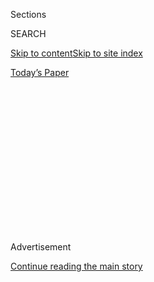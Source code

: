 <div id="app">

<div>

<div>

<div>

<div class="NYTAppHideMasthead css-1q2w90k e1suatyy0">

<div class="section css-ui9rw0 e1suatyy2">

<div class="css-eph4ug er09x8g0">

<div class="css-6n7j50">

</div>

<span class="css-1dv1kvn">Sections</span>

<div class="css-10488qs">

<span class="css-1dv1kvn">SEARCH</span>

</div>

[Skip to content](#site-content)[Skip to site
index](#site-index)

</div>

<div class="css-10698na e1huz5gh0">

</div>

</div>

<div id="masthead-bar-one" class="section hasLinks css-15hmgas e1csuq9d3">

<div class="css-uqyvli e1csuq9d0">

</div>

<div class="css-1uqjmks e1csuq9d1">

</div>

<div class="css-9e9ivx">

[](https://myaccount.nytimes3xbfgragh.onion/auth/login?response_type=cookie&client_id=vi)

</div>

<div class="css-1bvtpon e1csuq9d2">

[Today’s
Paper](https://www.nytimes3xbfgragh.onion/section/todayspaper)

</div>

</div>

</div>

</div>

<div data-aria-hidden="false">

<div id="site-content" data-role="main">

<div>

<div class="css-1aor85t" style="opacity:0.000000001;z-index:-1;visibility:hidden">

<div class="css-1hqnpie">

<div class="css-epjblv">

<span class="css-100wwgy">How Today’s Queer Artists Are Revising
History</span>

</div>

<div class="css-k008qs">

<div class="css-o5pzib">

<span class="css-18z7m18"></span>

<div>

</div>

</div>

<span class="css-1n6z4y">https://nyti.ms/2r3S3BE</span>

<div class="css-1705lsu">

<div class="css-4xjgmj">

<div class="css-4skfbu" data-role="toolbar" data-aria-label="Social Media Share buttons, Save button, and Comments Panel with current comment count" data-testid="share-tools">

  - 
  - 
  - 
  - 
    
    <div class="css-6n7j50">
    
    </div>

  - 
  - 

</div>

</div>

</div>

</div>

</div>

</div>

<div class="css-13pd83m">

</div>

<div id="top-wrapper" class="css-1sy8kpn">

<div id="top-slug" class="css-l9onyx">

Advertisement

</div>

[Continue reading the main
story](#after-top)

<div class="ad top-wrapper" style="text-align:center;height:100%;display:block;min-height:250px">

<div id="top" class="place-ad" data-position="top" data-size-key="top">

</div>

</div>

<div id="after-top">

</div>

</div>

<div id="sponsor-wrapper" class="css-1hyfx7x">

<div id="sponsor-slug" class="css-19vbshk">

Supported by

</div>

[Continue reading the main
story](#after-sponsor)

<div id="sponsor" class="ad sponsor-wrapper" style="text-align:center;height:100%;display:block">

</div>

<div id="after-sponsor">

</div>

</div>

<div class="section meteredContent css-yw67de" name="articleBody" itemprop="articleBody">

![<span class="css-cch8ym"><span class="css-1dv1kvn">Credit</span><span class="css-1nlbvxy e1z0qqy90" itemprop="copyrightHolder"><span class="css-1ly73wi e1tej78p0">Credit...</span><span>Video
by James Hawkinson and Sean
Donnola</span></span></span>](https://static01.graylady3jvrrxbe.onion/images/2019/12/04/t-magazine/04tmag-gay-03/04tmag-gay-03-superJumbo.png)

<div class="css-1fanzo5 StoryBodyCompanionColumn">

<div class="css-53u6y8">

<div class="css-1vkm6nb ehdk2mb0">

# How Today’s Queer Artists Are Revising History

</div>

By revisiting and refuting the cultural history of the West, this group
is using time as its primary medium, looking backward to inform a
different kind of gay future.

<div class="css-1wlr991">

<div class="css-18e8msd">

<div class="css-2ja7y1 epjyd6m0">

<div class="css-1baulvz">

By [<span class="css-1baulvz last-byline" itemprop="name">Jesse
Green</span>](https://www.nytimes3xbfgragh.onion/by/jesse-green)

</div>

</div>

</div>

</div>

Dec. 4, 2019

-----

### <span>1. Habitations in History</span>

Two women and their baby stare straight at us from the American past.
Jessie Evans-Whinery, as she is identified in the caption, looks a lot
like Elvis, with the tousled pompadour and watchful eyes of a rebel in
repose. Her dowdier wife, Edith Evans-Whinery, leans toward her in
affection and probably exhaustion; she’s clearly the homemaker in this
homesteading family in Pie Town, N.M., circa 1940. It’s she who holds
the dirty baby with the quizzical expression and a finger in his ear. Is
he confused?

At any rate, I was. Were there lesbians living openly like this, I
wondered, in hardscrabble rural outposts like Pie Town some 80 years
ago? The photographs I was looking at certainly made it seem so, because
the Evans-Whinerys are not the only female couple depicted. There are
also Fae and Doris Caudill, with their two children, “eating dinner in
their dugout,” as the caption tells us. Like Edith, Doris looks weary
but fulfilled in her apron, passing the biscuits. And why not? Fae,
despite that name, looks like the winner at a butch realness contest.

Elsewhere in the series, an unnamed couple — a female couple, once you
zoom in — walks down the dirt road of Main Street together, a toddler
alongside and a babe in arms. Likewise posing outdoors are the Norrises,
sunbaked founders of the town: Jean in a cowboy hat, Virginia in straw
with a modest ribbon. Their neighbor Ann Hesse looks like the Marlboro
man’s sister. Nell Leathers shoots at hawks.

</div>

</div>

<div class="css-1fanzo5 StoryBodyCompanionColumn">

<div class="css-53u6y8">

But it’s the “swing your partner square dance” that startled me into
understanding. What look at first like boys — in flat-front pants and
white shirts, their hands superior to their partners’ as they do-si-do —
are upon closer inspection girls, their hair shaved close on the sides
but otherwise possessed of soft chins and slight busts.

</div>

</div>

<div>

</div>

<div class="css-79elbk" data-testid="photoviewer-wrapper">

<div class="css-z3e15g" data-testid="photoviewer-wrapper-hidden">

</div>

<div class="css-1a48zt4 ehw59r15" data-testid="photoviewer-children">

![<span class="css-1l9o2ey e13ogyst0" data-aria-hidden="true">An
original photograph commissioned by T that draws on themes of queer love
and desire by subverting the style of a classical Renaissance painting.
From left: **Sies Marjan** top, $1,295,
[siesmarjan.com](https://www.siesmarjan.com/), and stylist’s own collar
and T-shirt. **Loewe** dress, $3,350, and hat, $1,950,
[loewe.com](https://www.loewe.com/usa/en/home), and stylist’s own veil
and shoes. **Y/Project** top, $475,
[shop.nordstrom.com](https://shop.nordstrom.com/), **Gucci** pants,
$1,150, [gucci.com](https://www.gucci.com/us/en/), and stylist’s own
collar. **Jacquemus** top, $718,
[jacquemus.com](https://www.jacquemus.com/?v=7516fd43adaa), **Palomo**
shirt (worn underneath), about $340,
[palomospain.com](https://www.palomospain.com/), and **Adidas** pants,
$65,
[adidas.com](https://www.adidas.com/us).</span><span class="css-1nlbvxy e1z0qqy90" itemprop="copyrightHolder"><span class="css-1ly73wi e1tej78p0">Credit...</span><span>Photo
by James Hawkinson. Styled by Jay
Massacret</span></span>](https://static01.graylady3jvrrxbe.onion/images/2019/12/05/t-magazine/05tmag-revisionists-slide-TUME/05tmag-revisionists-slide-TUME-articleLarge.jpg?quality=75&auto=webp&disable=upscale)

</div>

</div>

<div class="css-1fanzo5 StoryBodyCompanionColumn">

<div class="css-53u6y8">

Now you fully realize that, despite a few boy babies, there are no men
in Pie Town. There are only women, living their lives, singly, in
couples, in families, in community. What heaven, what haven, what mirage
is this?

It’s Photoshop.

The original images, taken by the American photojournalist Russell Lee
for the Farm Security Administration in 1940, depicted Pie Town as it
actually was, its traditional gender roles and pairings strictly
observed. According to Lee’s caption, Jessie and Edith Evans-Whinery
were, in reality, just Jack Whinery and his unnamed wife. The Caudills
weren’t Fae and Doris but Faro and his anonymous missus. Dozens of other
photographs have been manipulated as well, pushing existing women closer
together to suggest coupledom, or creating wives where husbands had been
by removing Adam’s apples, lantern jaws and five-o’clock shadows.

“My Pie Town,” as the series of altered photographs is called, is the
work of the American artist [Debbie
Grossman](https://www.debbiegrossman.com/): an attempt, she has said,
“to make the history I wish was real.” She describes the task as “an
intimate act” at the pixel level — a phrase suggesting both the
caressing of sculpture and the twiddling of sex: “Manipulating the touch
of one woman’s hand on another’s shoulder is a way for me to access and
merge my desire with figures which would have otherwise remained frozen
in time.”

</div>

</div>

<div class="css-1fanzo5 StoryBodyCompanionColumn">

<div class="css-53u6y8">

I, too, am frozen in time when I look at Grossman’s photographs,
especially in conjunction with Lee’s. Together they suggest not an
invented false history but a secret real one, as if the queerness had
always been there, a kind of digital potential waiting to be released.
Part of what freezes me is the calm beauty of the result; even Nell
Leathers with her rifle is relaxed, her principal concern being
chicken-stealing hawks. (There are no homophobes in Pie Town.) Another
part is the simplicity of the intervention that produced such a
disproportionately huge, and in some ways violent, result. For if “My
Pie Town” is an act of repair, it also, at times, verges on vengeance,
as each man is forcibly, digitally resexed. (In one case, a husband is
erased entirely.) The women, too, are resexed in a way: That is, they
are given their sex back. As lesbians, they somehow look so much
happier, like they’re getting some on the
regular.

</div>

</div>

<div class="css-79elbk" data-testid="photoviewer-wrapper">

<div class="css-z3e15g" data-testid="photoviewer-wrapper-hidden">

</div>

<div class="css-1a48zt4 ehw59r15" data-testid="photoviewer-children">

<div class="css-1xdhyk6 erfvjey0">

<span class="css-1ly73wi e1tej78p0">Image</span>

<div class="css-zjzyr8">

<div data-testid="lazyimage-container" style="height:493.6444444444444px">

</div>

</div>

</div>

<span class="css-1l9o2ey e13ogyst0" data-aria-hidden="true">Accompanying
this article are works by artists who are reimagining queer history —
and art history, as well — by creating gay, lesbian and trans narratives
that look backward, reinserting their lives and stories into the past.
Some, like the artist Martine Gutierrez and the multidisciplinary duo
McDermott & McGough, are exploring how previous eras might have looked
and functioned had L.G.B.T.Q. people been more fully recognized, while
others, like the photographers Catherine Opie and John Dugdale, are
referencing bygone artistic codes and methods (for Opie, Dutch Golden
Age portraiture; for Dugdale, 19th-century cyanotype processing, as
shown here in 1999’s “I Could Not See to See”) to assert a visual legacy
and a sense of
dignity.</span><span class="css-1nlbvxy e1z0qqy90" itemprop="copyrightHolder"><span class="css-1ly73wi e1tej78p0">Credit...</span><span>John
Dugdale, “I Could Not See to See,” 1999, Morton Street, N.Y.C., courtesy
of the artist</span></span>

</div>

</div>

<div class="css-1fanzo5 StoryBodyCompanionColumn">

<div class="css-53u6y8">

The porousness of time in Grossman’s work — the way the year 2010, when
she completed the series, infiltrates and ultimately reforms 1940 — in
some ways mirrors that of all art, which is necessarily retrospective
the moment it is made. But it is especially reflective of recent queer
art, so much of which seems to start in the past, not just end up there.
In fiction, drama, movies, painting and photography, gay men and
lesbians, and others on the queer spectrum, have been building
habitations in history, whether near or distant, sometimes in search of
a more congenial domesticity and sometimes establishing more aggressive
encampments.

What are they doing there? And why now? The canonical works of queer art
— Radclyffe Hall’s novel “The Well of Loneliness” in 1928, for instance,
or [Larry
Kramer](https://www.nytimes3xbfgragh.onion/2016/03/04/t-magazine/my-10-favorite-books-larry-kramer.html)’s
“Faggots,” 50 years later — have most often been contemporary, set or
styled in the artist’s own day. Not without plenty of exceptions, of
course: [Marguerite
Yourcenar](https://www.nytimes3xbfgragh.onion/1987/12/19/obituaries/marguerite-yourcenar-writer-and-scholar-dies.html)’s
“Memoirs of Hadrian” takes place about 18 centuries before its 1951
publication; [Virginia
Woolf](https://www.nytimes3xbfgragh.onion/topic/person/virginia-woolf)’s
“Orlando: A Biography” (1928) imagines an Elizabethan poet who changes
sex and sexual orientation as fast as a clown fish over the ensuing 300
years. And the painter Paul Cadmus, with his ancient egg tempera
technique, might as well have been working in the early Renaissance
instead of the 20th century, no matter that what he produced with his
yolks and fine brush strokes was gay beefcake bordering on pornography.
For that matter, the same could be said of Michelangelo.

But on the whole, queer art, which fully emerged from the closet in the
1960s and 1970s — around the same time people in great numbers did — has
mostly concerned itself with its own moment, as if to say, “Here I am.”
That approach continues because, after all, each new microgeneration of
gay people born to straight parents in a straight world must create
itself and its aesthetics from scratch. For better or worse, coming-out
novels thus remain an evergreen genre, a kind of gay bar exam every
queer writer takes. (I should know; I [wrote
one](https://www.barnesandnoble.com/w/o-beautiful-jesse-green/1000128265?ean=9780345374707).)
And each subsequent chapter in the emergence of gay art has announced
itself as urgently new. Works about H.I.V. and AIDS in the 1980s and
1990s had the immediacy of reportage; from the 2000s onward, narratives
about marriage and parenting, as well as the backlash against gay
domesticity, have felt like real-time anthropology. If that line of
contemporaneous comment has been petering out, at least as a phenomenon
of privilege, it may be because there is nowhere left to take it.

Yet with [works
like](https://lens.blogs.nytimes3xbfgragh.onion/2013/06/13/examining-identity-one-gender-at-a-time/)
“My Pie Town,” another approach has been emerging in tandem. You can see
it in the British writer [Sarah
Waters](https://www.nytimes3xbfgragh.onion/2015/10/16/t-magazine/my-10-favorite-books-sarah-waters.html)’s
novels; the French filmmaker Céline Sciamma’s new movie, “Portrait of a
Lady on Fire”; the American playwright Matthew Lopez’s two-part drama,
“[The
Inheritance](https://www.nytimes3xbfgragh.onion/2019/10/25/theater/the-inheritance-broadway.html)”
(which opened on Broadway last month); and in art by [Glenn
Ligon](https://www.nytimes3xbfgragh.onion/2018/06/18/t-magazine/glenn-ligon-adrian-piper-art.html),
[Catherine
Opie](https://www.nytimes3xbfgragh.onion/2019/10/02/t-magazine/catherine-opie.html)
and [McDermott &
McGough](https://www.nytimes3xbfgragh.onion/2019/09/16/t-magazine/peter-mcgough.html),
to name just a sample from various disciplines. The watchcry for these
works isn’t so much “Here I am” as “There we were.” More trenchantly,
they sometimes ask how the two ideas are, or aren’t, related. What is
the queer past for?

</div>

</div>

<div class="css-79elbk" data-testid="photoviewer-wrapper">

<div class="css-z3e15g" data-testid="photoviewer-wrapper-hidden">

</div>

<div class="css-1a48zt4 ehw59r15" data-testid="photoviewer-children">

<div class="css-1xdhyk6 erfvjey0">

<span class="css-1ly73wi e1tej78p0">Image</span>

<div class="css-zjzyr8">

<div data-testid="lazyimage-container" style="height:290px">

</div>

</div>

</div>

<span class="css-1l9o2ey e13ogyst0" data-aria-hidden="true">Debbie
Grossman’s “Jessie Evans-Whinery, Homesteader, With Her Wife Edith
Evans-Whinery and Their Baby” (2010), from her “My Pie Town”
series.</span><span class="css-1nlbvxy e1z0qqy90" itemprop="copyrightHolder"><span class="css-1ly73wi e1tej78p0">Credit...</span><span>Inkjet
print, the Metropolitan Museum of Art, purchase, Charina Foundation
Inc., gift © Debbie Grossman, courtesy of Julie Saul Projects,
N.Y.</span></span>

</div>

</div>

<div class="css-1fanzo5 StoryBodyCompanionColumn">

<div class="css-53u6y8">

### <span>2. “Publishable, but Worth It?”</span>

A history lesson is one answer. Though we may think of young queers as
knowledgeable and engaged, their knowledge is often ahistoric, their
engagement thin. I am not so troubled by gay men in their 20s who look
at me blankly if I mention [Judy
Garland](https://www.nytimes3xbfgragh.onion/topic/person/judy-garland);
every demographic deserves its own diva. But few seem to know who Kramer
is, either. And the idea that homosexuality began in 1969 is
disturbingly, if understandably, prevalent among people born in the
decades after. Some members of the cast of “The Inheritance,” Lopez’s
six-and-a-half-hour doubleheader about the AIDS generation and its
antecedents and successors, are so young that the Broadway production —
after a world premiere in London last year — asked that battle-scarred
survivor [Edmund
White](https://www.nytimes3xbfgragh.onion/2018/06/26/t-magazine/edmund-white-queer-writing-book-influence.html)
to attend a rehearsal and answer questions as if to provide proof that
the gay past exists.

White’s own books are mostly set in the present, or the perpetual
present of autobiography; only now are they becoming history, some four
decades after he began publishing them. But other queer artists head for
history right from the start, as if deputized to repair a pothole there.
It’s a large pothole: Lovers, heroes, victories and villains, not to
mention the simple pleasure of enjoyable clichés, have all disappeared
into it. To rescue them is to back-form the dignity that comes with
having a long story to share and the art that goes with it. It’s no
accident that the past-mining operation that has always existed as a
subgenre of queer art is intensifying now, just as the history of other
disenfranchised groups is finding wider audiences. (I’d estimate that
I’ve seen more plays by black playwrights in the past two years than
in the previous five.) But if the truth of some marginalized Americans
is finally beginning to be dignified in museums and taught in schools,
it’s a spotty revolution; gays and lesbians, let alone transgender
people, still lack the cultural affirmation that gets you a chapter in
the curriculum and a building on the National Mall. Queer artists have
had to find workarounds, in part by expanding the idea that tradition is
always something handed down like a gift from the powerful or, like an
heirloom, from parent to child.

It’s also the case that in today’s so-called cancel culture, purely
aesthetic gestures are suspect. Even wit must put on the drag of
politics. Framing their goals in civic terms — the granting of full
citizenship in a democracy of ideas — queer artists who might once have
painted merely gorgeous portraits, or goosed the genre of domestic
comedy, more often demonstrate their bona fides by shaping their art as
a form of moral instruction, focusing on the responsibility to honor our
past so we can credibly reshape our
present.

</div>

</div>

<div class="css-79elbk" data-testid="photoviewer-wrapper">

<div class="css-z3e15g" data-testid="photoviewer-wrapper-hidden">

</div>

<div class="css-1a48zt4 ehw59r15" data-testid="photoviewer-children">

<div class="css-1xdhyk6 erfvjey0">

<span class="css-1ly73wi e1tej78p0">Image</span>

<div class="css-zjzyr8">

<div data-testid="lazyimage-container" style="height:257.77777777777777px">

</div>

</div>

</div>

<span class="css-1l9o2ey e13ogyst0" data-aria-hidden="true">Wardell
Milan’s “Sunday, Sitting on the Bank of Butterfly Meadow”
(2013).</span><span class="css-1nlbvxy e1z0qqy90" itemprop="copyrightHolder"><span class="css-1ly73wi e1tej78p0">Credit...</span><span>Digital
C-print photograph, courtesy of the artist</span></span>

</div>

</div>

<div class="css-1fanzo5 StoryBodyCompanionColumn">

<div class="css-53u6y8">

Lopez, who was born in 1977, does that implicitly in “The Inheritance,”
acknowledging a debt not only to [Tony
Kushner](https://www.nytimes3xbfgragh.onion/topic/person/tony-kushner)’s
“[Angels in
America](https://www.nytimes3xbfgragh.onion/2018/03/07/theater/tony-kushner-angels-in-america-broadway.html)”
— a similarly big-boned lyric bombshell, written from within the
epidemic in the late 1980s and early 1990s — but to E.M. Forster’s
“Howards End,” published in 1910. The closeted Forster is even a
character in “The Inheritance,” looking with awe and no little concern
at his hotheaded progeny — a sampling of contemporary gay men in a
muddle — as they make the same blunders his parallel “Howards End”
characters made then: ignoring history, trying to manhandle the future,
acting from selfishness and self-delusion.

Of course, Forster’s characters weren’t queer in the modern sense. They
couldn’t be; “Howards End” was published just 15 years after [Oscar
Wilde](https://www.nytimes3xbfgragh.onion/topic/person/oscar-wilde) was
convicted of “gross indecency” and sentenced to two years’ hard labor in
prison. (The British law that criminalized him was not fully repealed
until 2004.) Writers in that time had to work the inverse of Grossman’s
“My Pie Town” magic; in Forster’s published novels, it was
homosexuality that was erased, or transformed into heterosexuality by an
internal Photoshop. The same-sex singles and couples of his imagination,
some based on actual gay men he knew, were replaced with straight ones —
and yet gay people ever since have been able to scent them out. After
all, discerning queerness in ambiguous texts is part of our adaptive
armamentarium, honed on
[Proust](https://www.nytimes3xbfgragh.onion/2017/05/15/t-magazine/william-friedkin-marcel-proust.html),
[Dickinson](https://www.nytimes3xbfgragh.onion/topic/person/emily-dickinson)
and
[Shakespeare](https://www.nytimes3xbfgragh.onion/topic/person/william-shakespeare).

Forster did dare one uncloseted novel, which becomes the subject of an
argument in “The Inheritance.” Written a few years after “Howards End” —
and revised over the decades but left unpublished at the author’s
instruction until after his death in 1970 — “Maurice” is shocking, not
so much for its forthright description of gay love as for its happy
ending. (Maurice, a stockbroker, and Alec, a gamekeeper, decide to live
more or less openly as a couple, despite their class differences and the
danger involved.) But what is likely a happy ending for them was not one
for Forster; the plaintive note he attached to the manuscript, which
remained in a drawer, asked: “Publishable, but worth it?”

</div>

</div>

![<span class="css-1l9o2ey e13ogyst0">A behind-the-scenes look at T
Magazine’s 2019 Holiday cover shoot with the cinematographer James
Hawkinson.</span><span class="css-cch8ym"><span class="css-1dv1kvn">Credit</span><span class="css-1nlbvxy e1z0qqy90" itemprop="copyrightHolder"><span class="css-1ly73wi e1tej78p0">Credit...</span><span>Sean
Donnola</span></span></span>](https://static01.graylady3jvrrxbe.onion/images/2019/12/06/t-magazine/06tmag-revisionsts-bts/06tmag-revisionsts-bts-superJumbo.jpg)

<div class="css-1fanzo5 StoryBodyCompanionColumn">

<div class="css-53u6y8">

He was not concerned about a blow to his finances but a blow to his
reputation. Though he outlived Stonewall, he could not have foreseen
that, far from a pariah, he would become a revered gay eminence in a
play 50 years later. Like [Matthew
Shepard](https://www.nytimes3xbfgragh.onion/topic/person/matthew-shepard),
the gay martyr mourned in “[The Laramie
Project](https://www.nytimes3xbfgragh.onion/2009/08/04/theater/04theater.html)”
in 2000, and Charlotte von Mahlsdorf, the transgender subject of Doug
Wright’s “I Am My Own Wife,” which won a Pulitzer Prize in 2004, Forster
has proved to be grist for the queer-hero mill, which locates in the gay
equivalent of the biblical past likely patriarchs and matriarchs for a
community that lacks them. True, he might have rejected the designation
bestowed on him in “The Inheritance,” while also clucking over the
physiques of the cast and their frequent balletic sex arias. But surely
he would be flattered to find them wrangling over, if also rewriting,
his bequest to them. Though one character all but calls him a coward,
saying he could have made a bigger difference, even saved lives, if he’d
not been closeted, others, obviously speaking for Lopez, get the last
word. “You are essential to our story,” says one of the young men.
“There’s still so much we don’t know,” says another.

If the men are making Forster an honorary member of their not-so-merry
queer band, that’s an equivocal gift; history in “The Inheritance” is a
one-way street pointing only toward the present. The play’s thesis
question, voiced by the main character, is “What does it mean now” — in
light of the past — “to be a gay man?” As vivid as “The Inheritance” is,
the question, tinged with youthful self-absorption, is beginning to bore
me, just as I grow old enough to forget how much it once consumed me. In
any case, I find myself more compelled by art, like “My Pie Town,” in
which history moves in the opposite direction and asks the opposite
question: What — in light of today — might being gay have meant in the
past?

As such, I keep returning to two recent works that address the question
directly, both of them monumental and a little bit nuts. One is Kramer’s
“The American People,” a two-volume novel whose 775-page first volume
was published in 2015. (The second volume — another 880 pages — will be
released in January.) “The American People” is nothing less than a
biography of America retold as an almost exclusively gay invention. That
its chief gay inventors — among them [George
Washington](https://www.nytimes3xbfgragh.onion/topic/person/george-washington),
[Alexander
Hamilton](https://www.nytimes3xbfgragh.onion/topic/person/alexander-hamilton)
and [Abraham
Lincoln](https://www.nytimes3xbfgragh.onion/topic/person/abraham-lincoln)
— are typically rendered by history as heterosexual is part of why
Kramer grudgingly calls the work a novel, even though he believes every
word of it. Fantastical as his story may seem, it has the urgency (and
chaotic despotism) of truth — if not always the particular truth, then
at least a general one. To imagine that everything Kramer argues is mad
is to make an even madder argument: That no one of such consequence as
these men could ever be gay.

</div>

</div>

<div class="css-79elbk" data-testid="photoviewer-wrapper">

<div class="css-z3e15g" data-testid="photoviewer-wrapper-hidden">

</div>

<div class="css-1a48zt4 ehw59r15" data-testid="photoviewer-children">

<div class="css-1xdhyk6 erfvjey0">

<span class="css-1ly73wi e1tej78p0">Image</span>

<div class="css-zjzyr8">

<div data-testid="lazyimage-container" style="height:261px">

</div>

</div>

</div>

<span class="css-1l9o2ey e13ogyst0" data-aria-hidden="true">April Dawn
Alison’s “Untitled,” no
date.</span><span class="css-1nlbvxy e1z0qqy90" itemprop="copyrightHolder"><span class="css-1ly73wi e1tej78p0">Credit...</span><span>San
Franciscio Museum of Modern Art, gift of Andrew Masullo, courtesy of
SFMOMA and MACK</span></span>

</div>

</div>

<div class="css-1fanzo5 StoryBodyCompanionColumn">

<div class="css-53u6y8">

“The American People” is thus a kind of raid and kidnapping, marching
into the country’s past to out its closeted celebrities and bringing
them back to be traded for ransom. The only recent work visionary enough
to complement and counterweight Kramer’s is “[A 24-Decade History of
Popular
Music](https://www.nytimes3xbfgragh.onion/2016/09/18/theater/taylor-mac-24-decade-history-of-popular-music.html),”
by [Taylor
Mac](https://www.nytimes3xbfgragh.onion/2019/04/02/magazine/taylor-mac-gary-broadway.html),
though it is more of a pride parade than a sortie. Each hour of the
marathon piece of performance art examines one decade between 1776 and
2016, reframing its popular music — from “Yankee Doodle” in the first
decade to [Lauryn
Hill](https://www.nytimes3xbfgragh.onion/topic/person/lauryn-hill)’s
“Everything Is Everything” in the penultimate one — with liberating,
pansexual fervor and glee. First performed as a 24-hour whole at St.
Ann’s Warehouse in Brooklyn in 2016, the show is a brilliant example
of low-tech, high-impact theatricality. Mac, onstage throughout and
accompanied by a 24-piece orchestra that shrinks over time to nothing,
serves as both shaman and chanteuse, introducing each number, singing
the hell out of it and explaining its secret messages. In between songs,
he changes clothes — an entire Mardi Gras of dizzying costumes has been
concocted from trash by the designer known as Machine Dazzle — and goads
the audience into all sorts of participatory acts. (I not only donned
drag during one decade but threw Ping-Pong balls, as instructed, at a
passing temperance parade.) Like a Seder, the show seems designed to
exhaust or intoxicate its audience into absorbing Mac’s radical
rereading of history, while also keeping everyone awake long enough to
melt a crowd into a community.

But the production’s mega-camp style should not distract us from
appreciating a text that is demonically clever and brilliantly
researched. (Who knew there was an 18th-century hit by the Scottish poet
Robert Burns titled “Nine Inch Will Please a Lady”?) What Mac is able to
demonstrate in 246 songs is that queerness of all sorts — including the
spirit of resistance that often arises from it — has been part of our
DNA from the beginning; it’s packed into Western cultural expression.
Sometimes it’s just waiting for an artist to go rummaging in the attic
to find
it.

</div>

</div>

<div class="css-79elbk" data-testid="photoviewer-wrapper">

<div class="css-z3e15g" data-testid="photoviewer-wrapper-hidden">

</div>

<div class="css-1a48zt4 ehw59r15" data-testid="photoviewer-children">

<div class="css-1xdhyk6 erfvjey0">

<span class="css-1ly73wi e1tej78p0">Image</span>

<div class="css-zjzyr8">

<div data-testid="lazyimage-container" style="height:520.0666666666666px">

</div>

</div>

</div>

<span class="css-1l9o2ey e13ogyst0" data-aria-hidden="true">Lyle Ashton
Harris’s “Billie \#26”
(2002).</span><span class="css-1nlbvxy e1z0qqy90" itemprop="copyrightHolder"><span class="css-1ly73wi e1tej78p0">Credit...</span><span>Unique
polaroid, courtesy of Salon 94, New York and David Castillo Gallery,
Miami</span></span>

</div>

</div>

<div class="css-1fanzo5 StoryBodyCompanionColumn">

<div class="css-53u6y8">

### <span>3. Conversations With the Past</span>

Thinking about these contrasting works, I began to picture a divided
highway being built by queer artists. On one side, some were updating
the present with imports from the past, while across the guardrail,
others were backfilling the past with exports from the present. Among
the backfillers is [Donja R.
Love](https://newdramatists.org/donja-r-love), whose plays “Sugar in Our
Wounds” and “Fireflies” were both staged off Broadway last year. The two
are part of a trilogy called “The Love\* Plays,” the asterisk indicating
queer love, erased from black history. Love works to repair that erasure
in daring ways. “Sugar” explores the relationship between two enslaved
men whose romance is conducted under the supportive gaze of an elder
called Aunt Mama. “Fireflies,” about a couple clearly based on [Martin
Luther King
Jr](https://www.nytimes3xbfgragh.onion/topic/person/martin-luther-king-jr).
and [Coretta Scott
King](https://www.nytimes3xbfgragh.onion/topic/person/coretta-scott-king),
goes even further, imagining the latter character not only as the author
of her husband’s great speeches but also as a lesbian. “It’s not in the
realm of the unbelievable that the figures ‘Fireflies’ was based on had
a private life that didn’t always reflect their public life,” Love says.

It’s nice to think so, but Love, smartly, does not allow his plays to
become past-life wish fulfillments. Both “Sugar” and “Fireflies” are
more tragic than not. So is “In the Middle,” the upcoming conclusion to
his trilogy, about a black mother whose queer son is killed by the
police. The mother’s remaining family adapts what Love describes as an
old African ritual of uplifting to assuage her modern grief and guilt.
In that, the playwright jumps the guardrail, which turns out not to be
very high. Artists cross it regularly. Love sees his plays not as
one-way monologues but as “conversations with the past.”

Still, the different methods have different implications. In [Jeremy O.
Harris’](https://www.nytimes3xbfgragh.onion/interactive/2019/04/10/t-magazine/jeremy-o-harris-ye.html)s
“[Slave
Play](https://www.nytimes3xbfgragh.onion/2019/09/11/theater/slave-play-broadway-jeremy-harris.html),”
on Broadway now, three interracial couples attend a weeklong “antebellum
sexual performance therapy” retreat. As part of the prescribed role
play, the sole gay couple takes on characters that reverse the expected
plantation power dynamic: Gary, who is black, dominates Dustin, who is
white. But they can’t keep a straight face, as their real-life conflict
keeps infecting their fantasy. The past in “Slave Play” is not there to
be repaired; it is explicitly a tool for repairing the present, and (as
the results of the therapy bear out) an imperfect one at that.

But an artist isn’t a repair person, and “Slave Play” is doubtful on
whether the larger interracial union of America can ever be fixed as
long as white people fail to acknowledge the obliterating shadow of
racism we all live under. What playwrights like Love and Harris are
doing in that sense is staging an intervention: not just writing
blackness into history but, in a kind of double axel, blackness into
gayness into history. When a culture has difficulty acknowledging even
one form of marginality, two or more forms may result in total
invisibility, the resistance coming from every direction. And so it’s no
surprise that queer artists look backward to see how their multiple
identities — you could add gender, class, disability and others to the
list — first began to merge or diverge. We all want proof that people
like us have existed before, and if it can’t be discovered it must be
invented.

</div>

</div>

<div class="css-79elbk" data-testid="photoviewer-wrapper">

<div class="css-z3e15g" data-testid="photoviewer-wrapper-hidden">

</div>

<div class="css-1a48zt4 ehw59r15" data-testid="photoviewer-children">

<div class="css-1xdhyk6 erfvjey0">

<span class="css-1ly73wi e1tej78p0">Image</span>

<div class="css-zjzyr8">

<div data-testid="lazyimage-container" style="height:305.46666666666664px">

</div>

</div>

</div>

<span class="css-1l9o2ey e13ogyst0" data-aria-hidden="true">McDermott &
McGough’s “Serviced Apartment, 1965” (2017), from their “Hollywood
(Homosexual) Hopeful”
series.</span><span class="css-1nlbvxy e1z0qqy90" itemprop="copyrightHolder"><span class="css-1ly73wi e1tej78p0">Credit...</span><span>Oil
on canvas, courtesy of McDermott & McGough</span></span>

</div>

</div>

<div class="css-1fanzo5 StoryBodyCompanionColumn">

<div class="css-53u6y8">

Sometimes that means creating a personal time machine. The artist Glenn
Ligon is now known primarily for his works exploring racial identity: In
his 1993 “Runaways” series, he slips descriptions of himself as a
missing person, solicited from friends, into re-creations of
19th-century advertisements seeking the return of escaped slaves. “RAN
AWAY, Glenn, a black male, 5’8”, very short hair cut, nearly completely
shaved, stocky build, 155-165 lbs.,” one of them begins. The text, set
in period typography, is illustrated with a drawing of a man on the run
with his bindle, suggesting at the same time an artist on the run from
the past.

</div>

</div>

<div class="css-1fanzo5 StoryBodyCompanionColumn">

<div class="css-53u6y8">

But Ligon, whose early work in the 1980s included appropriations of gay
pornography, has also played with time as a way of commenting on more
complicated questions of identity. The source material for a 2000 show
called “Coloring” came from a series of workshops in Minneapolis in 1999
at which he asked children to fill in pictures of black cultural heroes
found in coloring books from the 1960s and 1970s. He then reproduced
their hilariously impertinent scrawls in paint and oil stick on canvas,
turning [Malcolm
X](https://www.nytimes3xbfgragh.onion/topic/person/malcolm-x), for
instance, [into](https://www.whitney.org/WatchAndListen/728) a
blue-lidded, fuchsia-lipped drag queen. The point is not to impute
counterfactual gayness on notably heterosexual historical figures but to
suggest that identity is created by context — and can just as easily be
dissolved by it, too. That duality is no doubt part of what makes the
past so attractive to queer artists. They can use it to swing either
way.

Among photographers, naturally, the contrast is especially clear.
Representing the importers is Catherine Opie, some of whose photographic
portraits appropriate painterly tropes of former centuries to valorize
subjects — many of them her lesbian and trans friends — who too often
are marked as beyond the bounds of culture. To be honest, they are often
self-marked, or at any rate marked by choice, with elaborately
transgressive tattoos and piercings. In one astonishing piece,
“Self-Portrait/Cutting” (1993), Opie faces away from the camera so we
can see a drawing made of wounds on her back. As if fashioned by a child
with a razor, two stick-figure women in triangle skirts hold hands
beneath a puffy cloud while a startled house beside them bleeds. This
image is placed in tension with an emerald green 18th-century-style
backdrop, swagged to bursting with damask fruit that lends a
gorgeousness, and an imprimatur of mainstream probity, to the otherwise
discomfiting scene. Here and in so many other portraits, Opie’s demand
of the past is that it serve the present and in doing so salve it.

Then there’s [John Dugdale](http://johndugdalestudio.com/), whose
photographs, many of them tinted the eerie blue of the 19th-century
cyanotype process, wash away all marks of modernity. It was in the
1990s, after Dugdale lost most of his eyesight from an AIDS-related
illness, that he reconfigured his technique, acquiring a large-format
antique camera and experimenting with older chemical methods and older
styles of portraiture. Men in nature, classically posed nudes, male
couples locked in athletic embraces, even an ornately semi-draped hunk
caressing a lamb: These are images that could have passed as pornography
for
Forster.

</div>

</div>

<div class="css-79elbk" data-testid="photoviewer-wrapper">

<div class="css-z3e15g" data-testid="photoviewer-wrapper-hidden">

</div>

<div class="css-1a48zt4 ehw59r15" data-testid="photoviewer-children">

<div class="css-1xdhyk6 erfvjey0">

<span class="css-1ly73wi e1tej78p0">Image</span>

<div class="css-zjzyr8">

<div data-testid="lazyimage-container" style="height:268.0888888888889px">

</div>

</div>

</div>

<span class="css-1l9o2ey e13ogyst0" data-aria-hidden="true">TM Davy’s
“Kalup, Reclining Nude”
(2008).</span><span class="css-1nlbvxy e1z0qqy90" itemprop="copyrightHolder"><span class="css-1ly73wi e1tej78p0">Credit...</span><span>Oil
on canvas, private collection, courtesy of the artist and Van Doren
Waxter, N.Y.</span></span>

</div>

</div>

<div class="css-1fanzo5 StoryBodyCompanionColumn">

<div class="css-53u6y8">

Probably not for us, though. Is it odd that the most stirring — O.K.,
hot — depictions of sex in the queer art I’ve been exploring have come
not from photographs but from literary and dramatic works? (I am a
theater critic, but still.) One is in the 2015 play “Indecent,” in which
[Paula
Vogel](https://www.nytimes3xbfgragh.onion/topic/person/paula-vogel)
refracts the history of an earlier work through a series of modern
lenses. Her inspiration, a 1906 Yiddish melodrama by Sholem Asch called
“God of Vengeance,” became notorious when it was shut down for
obscenity after its English-language Broadway debut in 1923. This was
not because the respectable businessman at the center of its story runs
a brothel in the basement of his proper Jewish home. It was because his
virginal daughter falls in love with one of his prostitutes and, in the
play’s most beautiful scene, kisses her passionately in the rain.

Though the scene was apparently cut from the 1923 production, we see it
repeatedly, from different angles, in the director Rebecca Taichman’s
staging of “Indecent”; from none is it merely pretty or chaste. (The
women’s nightgowns get drenched.) In its heat no less than its beauty,
it remains one of the most surprising images of eros I’ve seen onstage.
The surprise isn’t just that we have accessed it, like a radio signal
from the past, but that a male, presumably heterosexual playwright in
1906 had the daring to write it down. And how could he have preserved
such a moment if it didn’t exist? Vogel’s text insists that it did, even
hinting that the past’s version of queerness, before the arrival of
identity politics, was not perhaps an entirely bad thing. If we are now
freer to express our experience, we are no longer free from having to
categorize it — and in categorizing, to limit its meaning. Only in a
society that had no name for them could these women be so unbound.

And yet, outside of “Maurice,” such plots rarely end happily.
(“Indecent” is framed as a Holocaust story; Hall’s “The Well of
Loneliness” concludes with its lesbian protagonist praying piteously for
“the right to our existence.”) In “Portrait of a Lady on Fire,” which
won the Best Screenplay Award at the Cannes Film Festival in May, a
young woman in Brittany in the late 18th century falls in love with the
woman painting her portrait. This is dazzlingly done, and a major
addition to our undocumented history, but only enhances its inevitable
sadness, as the purpose of the portrait is to confirm the girl’s
marriageability to an Italian man she’s never met and doesn’t want to.
We last see her crying for what seems like an eternity.

</div>

</div>

<div class="css-a7yk8a e73j0it0">

<div class="css-1xdhyk6 erfvjey0">

<span class="css-1ly73wi e1tej78p0">Image</span>

<div class="css-zjzyr8">

<div data-testid="lazyimage-container" style="height:580px">

</div>

</div>

</div>

<span class="css-1l9o2ey e13ogyst0" data-aria-hidden="true">Catherine
Opie’s “Rocco” (2012), from her “Portraits and Landscapes”
series.</span><span class="css-1nlbvxy e1z0qqy90" itemprop="copyrightHolder"><span class="css-1ly73wi e1tej78p0">Credit...</span><span>Pigment
print © Catherine Opie, courtesy of Regen Projects, Los Angeles and
Lehmann Maupin, New York, Hong Kong and Seoul</span></span>

<div class="css-1xdhyk6 erfvjey0">

<span class="css-1ly73wi e1tej78p0">Image</span>

<div class="css-zjzyr8">

<div data-testid="lazyimage-container" style="height:580px">

</div>

</div>

</div>

<span class="css-1l9o2ey e13ogyst0" data-aria-hidden="true">Martine
Gutierrez’s “Neo-Indeo, Legendary Cakchiquel, p20 From Indigenous Woman”
(2018).</span><span class="css-1nlbvxy e1z0qqy90" itemprop="copyrightHolder"><span class="css-1ly73wi e1tej78p0">Credit...</span><span>C-print
mounted on Sintra, edition of eight © Martine Gutierrez, image courtesy
of the artist and Ryan Lee Gallery, New York</span></span>

</div>

<div class="css-1fanzo5 StoryBodyCompanionColumn">

<div class="css-53u6y8">

### <span>4. The World As It Might Have Been</span>

The title of Peter McGough’s memoir, published this fall, is “[I’ve Seen
the Future and I’m Not
Going](https://www.penguinrandomhouse.com/books/561291/ive-seen-the-future-and-im-not-going-by-peter-mcgough/).”
That pretty much sums up the philosophy under which he and David
McDermott, his longtime collaborator and former partner, have made art
since 1980 under the moniker McDermott & McGough. They not only turned
their lives into a performance piece based in the past — wearing
detachable starched collars and high-button shoes too fey even for a
visit to Howards End — but also made their artwork an expression of
their born-in-the-wrong-century lives. Among their most famous pieces is
a yellow canvas covered with a thesaurus of quaint (and not-so-quaint)
epithets for gay men, decoratively arranged in varying old-timey
typefaces like a jaunty printer’s sample. It’s called “A Friend of
Dorothy, 1947,” though it was made 40 years later; they often sign their
work with a long-bygone date to “save it from obscurity” — obscurity
being the present.

In that pursuit, the art, it seems, has been more successful than the
life; McGough, who almost died of complications of AIDS after he refused
modern medicine, now calls their dream of living as Edwardian gentlemen
in 1980s Manhattan “a failed utopia.” Perhaps that’s inevitable when you
see your world as a “time death trap,” as McDermott once put it, and
seek to escape it with reproductions of antique wallpaper and a hand
pump in lieu of running water. Yet there’s a contradiction: The work the
men consider their masterpiece — and when I saw it, I thought so, too —
is “The Oscar Wilde Temple,” versions of which appeared in New York in
2017 at a Greenwich Village church and in London at Studio Voltaire a
year later. “It is probably our greatest work,” McGough says, “because
it’s not about us.” A religious environment in which the religion is
queerness, complete with stations of Wilde’s cross and portraits of
other gay martyrs, it did what religious art so often and so confusingly
does: glorifies a past that produced such a figure but also desecrated
him.

In a similar way, “The Inheritance” is a Forster temple. It’s only the
play’s nightmare narcissist character who denies him, by denying
“Howards End”: “I can’t identify with it at all.” This is the myopic
plaint of the time refugee, unable to credit the past because he isn’t
in it. What the most powerful works of queer historical imagination seem
to be doing instead is positing a vision of the world as it might have
been had gayness been a more central if not yet accepted part of it. And
by doing so, stoutly acknowledging that, in reality, things are neither
better nor worse but both.

Which is not to criticize those works that, almost by default, suggest
unimpeded progress; if we are able to enjoy the sad narrative of
“Fireflies” in the theater or sigh over “The Scapegoat, 1863,” a 1986
McDermott & McGough painting depicting a sacrificial male nude on a
sofa, we are already better off than their subjects. They are visible to
us as they could not be to themselves. Instead, I want to suggest that
we look at such art as a warning against defeatism and the appropriation
of pathos. One model for that would be “The Colored Museum,” the
playwright and director George C. Wolfe’s satire of black cultural
representation; his “exhibits” — a series of vaudeville-like sketches of
black life and clichés, with titles like “The Last Mama-on-the-Couch
Play” — ripped holes in older portraits that have never quite healed. As
the critic Frank Rich put it in [his New York Times
review](https://www.nytimes3xbfgragh.onion/1986/11/03/arts/stage-colored-museum-satire-by-george-c-wolfe.html)
of the 1986 Public Theater premiere, Wolfe was asking how black men and
women could “at once honor and escape the legacy of suffering that is
the baggage of their past.”

Implicit in the two halves of “honor and escape” is a prohibition
against mawkish brooding and artless earnestness; and I’d add that
looking to the past to justify a sense of personal grievance may not be
warranted for today’s queer artists either. That vein is tapped out, at
least for those white gay cisgender men who have emerged from the
disasters of the closet and AIDS into lives of great privilege. With our
husbands and children legally attached — I’m lucky enough to have both —
perhaps a different approach is in order. While watching transgender and
other marginalized artists rise and face their own historical reckoning,
I’m concerned less about my own past than their future, and how we will
lend ourselves to
it.

</div>

</div>

<div class="css-79elbk" data-testid="photoviewer-wrapper">

<div class="css-z3e15g" data-testid="photoviewer-wrapper-hidden">

</div>

<div class="css-1a48zt4 ehw59r15" data-testid="photoviewer-children">

<div class="css-1xdhyk6 erfvjey0">

<span class="css-1ly73wi e1tej78p0">Image</span>

<div class="css-zjzyr8">

<div data-testid="lazyimage-container" style="height:467.8666666666666px">

</div>

</div>

</div>

<span class="css-1l9o2ey e13ogyst0" data-aria-hidden="true">The cover of
[T’s Dec. 8 Holiday
issue](https://www.nytimes3xbfgragh.onion/issue/t-magazine/2019/11/21/ts-dec-8-holiday-issue).
Left: **Lou Dallas** dress, $315, and sleeve, $290,
[loudallas.com](https://www.loudallas.com/). Vintage earrings, $3,000,
Broken English, (212) 219-1264. Right: **Ann Demeulemeester** shirt,
price on request,
[anndemeulemeester.com](https://www.anndemeulemeester.com/). Stylist’s
own collar. Shot at Blairsden house in New
Jersey.</span><span class="css-1nlbvxy e1z0qqy90" itemprop="copyrightHolder"><span class="css-1ly73wi e1tej78p0">Credit...</span><span>Photo
by James Hawkinson. Styled by Jay Massacret</span></span>

</div>

</div>

<div class="css-1fanzo5 StoryBodyCompanionColumn">

<div class="css-53u6y8">

This doesn’t mean there is no joy to be had in more traditional queer
art; indeed, joy is the best thing left in it. And joy is what I feel
reading Sarah Waters’s novels, starting with “Tipping the Velvet” in
1998. Most of them take place in the lesbian past; “tipping the velvet”
was slang for cunnilingus in Victorian England. They involve clever
women learning to create themselves without obvious models in hostile
environments, yet they never feel maudlin; rather, in their urbanity, as
well as in their momentum and subversion of genre, they read as if
written by Dickens after a year spent majoring in gender studies at
Vassar. They recreate real worlds erased by time (“Tipping the Velvet”
begins in a theatrical demimonde featuring celebrated male
impersonators) but also revel in the deliciousness of imagining them as
fantasy. What would a pub for lesbians, like the one that features in
that novel, have felt like if it existed back then? Somehow Waters makes
the Boy in the Boat, as her pub is called, seem more real — with its
treacherous staircase, sand on the floorboards, “trousered toms” at the
billiard table and “square-chinned” Mrs. Swindles behind the bar — than
it ever could if not invented.

Creating lives that ought to have existed is basically the novelist’s
brief, whatever the specific subject or genre. But the pressure exerted
by contemporary politics to make queer lives visible sometimes
interferes with art-making, which at its best observes no external
agendas. Waters has avoided that problem, not by retreating from the
present but by locating the thing in the past she loves and making it
live again. “I’m fascinated by how quickly social and cultural
landscapes change,” she says, “by how behaviors that at one point seem
appropriate and acceptable — or wildly inappropriate and unacceptable —
can, within a few years, have been turned on their heads.” She looks to
history precisely to see that it is not our story: “because then we
realize that if the past can change, so can the present.”

Perhaps that’s why “Tipping the Velvet” insists on the happy ending
denied to the heroine of “The Well of Loneliness.” So in its way does
“The Sparsholt Affair,” a strange and beautiful novel by [Alan
Hollinghurst](https://www.nytimes3xbfgragh.onion/2015/10/09/t-magazine/my-10-favorite-books-alan-hollinghurst.html),
published in 2017. Like most of Hollinghurst’s three decades of fiction,
“The Sparsholt Affair” is obsessed with history. (“Contemporary life
doesn’t have the things I find most interesting,” he told a reporter in
2018. “Secrecy, concealment, danger.”) What begins in 1940 as a story of
a closeted hunk at Oxford, and erupts 26 years later as a gay version of
the 1960s British sex-and-politics Profumo scandal, eventually skitters
through five more decades. During that time, the disgraced man’s son,
Johnny, learns to live the life his father couldn’t, marrying a man and
becoming a father himself. When we leave him in the 2010s, he is
learning to adapt to yet another new age, this one featuring gayness
triumphant in the form of dancing, designer drugs and Grindr.

If ecstatic at times, Hollinghurst’s characters are not especially
heroic, but it’s still instructive to see how easily they change or are
overridden by time. It’s no accident that Johnny starts out
professionally as an art restorer and ends up a successful painter: His
minute study and improvement of old canvases lays the groundwork for a
future his father dared not dream. By chronicling both men’s lives in
patient prose, Hollinghurst stitches Forster’s wound — and not just
Forster’s. Repairing a narrow corner of the past, he and the other
artists I’ve been thinking about are repairing us. They are taking gay
history out of the drawer where it has lain untouched, awaiting
usefulness. They are answering the question of “Maurice” affirmatively:
It is publishable. It is worth it.

Models in the first photo: Krow Kian at Heroes Model Management, Jeffrey
Prada at Nöni, Otto Zinsou at the Claw Models and Carmen Amare at Muse
Management. Models on the cover: Prada and Kian. Hair by Tomi Kono at
Julian Watson Agency using R\&Co. Grooming by Frankie Boyd at Streeters.
Set design by Randall Peacock. Food styling by Young Gun Lee. Casting by
Noah Shelley at Streeters. Production by Hen’s Tooth. Manicure: Yuko
Tsuchihashi using Chanel Le Vernis. Floral arrangements and greens:
Lauren Messelian. Lighting design: David Diesing. Digital tech: Travis
Drennen. Photo assistants: Will Englehardt, Kevin Vast, Jason Acton and
Alex Cohen. Hair assistants: Chika Nishiyama and Mayumi Maeda. Grooming
assistant: Jeff Santiago. Set assistants: Todd Knopke, Peter Davis and
Genevieve Ward. Food stylist’s assistant: Mariko Makino. Tailor: Curie
Choi. Stylist’s assistant: Sho Tatsuishi.

</div>

</div>

<div>

</div>

</div>

<div>

</div>

<div>

</div>

<div>

</div>

<div>

<div id="bottom-wrapper" class="css-1ede5it">

<div id="bottom-slug" class="css-l9onyx">

Advertisement

</div>

[Continue reading the main
story](#after-bottom)

<div id="bottom" class="ad bottom-wrapper" style="text-align:center;height:100%;display:block;min-height:90px">

</div>

<div id="after-bottom">

</div>

</div>

</div>

</div>

</div>

## Site Index

<div>

</div>

## Site Information Navigation

  - [© <span>2020</span> <span>The New York Times
    Company</span>](https://help.nytimes3xbfgragh.onion/hc/en-us/articles/115014792127-Copyright-notice)

<!-- end list -->

  - [NYTCo](https://www.nytco.com/)
  - [Contact
    Us](https://help.nytimes3xbfgragh.onion/hc/en-us/articles/115015385887-Contact-Us)
  - [Work with us](https://www.nytco.com/careers/)
  - [Advertise](https://nytmediakit.com/)
  - [T Brand Studio](http://www.tbrandstudio.com/)
  - [Your Ad
    Choices](https://www.nytimes3xbfgragh.onion/privacy/cookie-policy#how-do-i-manage-trackers)
  - [Privacy](https://www.nytimes3xbfgragh.onion/privacy)
  - [Terms of
    Service](https://help.nytimes3xbfgragh.onion/hc/en-us/articles/115014893428-Terms-of-service)
  - [Terms of
    Sale](https://help.nytimes3xbfgragh.onion/hc/en-us/articles/115014893968-Terms-of-sale)
  - [Site
    Map](https://spiderbites.nytimes3xbfgragh.onion)
  - [Help](https://help.nytimes3xbfgragh.onion/hc/en-us)
  - [Subscriptions](https://www.nytimes3xbfgragh.onion/subscription?campaignId=37WXW)

</div>

</div>

</div>

</div>
